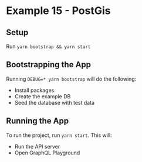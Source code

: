 # Example 15 - PostGis

## Setup

Run `yarn bootstrap && yarn start`

## Bootstrapping the App

Running `DEBUG=* yarn bootstrap` will do the following:

- Install packages
- Create the example DB
- Seed the database with test data

## Running the App

To run the project, run `yarn start`. This will:

- Run the API server
- Open GraphQL Playground
